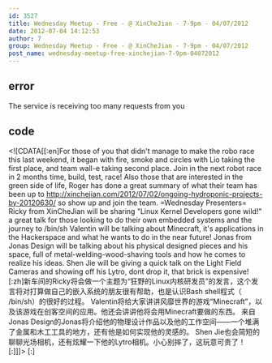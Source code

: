 ```yaml
---
id: 3527
title: Wednesday Meetup - Free - @ XinCheJian - 7-9pm - 04/07/2012
date: 2012-07-04 14:12:53
author: 7
group: Wednesday Meetup - Free - @ XinCheJian - 7-9pm - 04/07/2012
post_name: wednesday-meetup-free-xinchejian-7-9pm-04072012
---
```


## error
The service is receiving too many requests from you

## code
 <!\[CDATA\[\[:en\]For those of you that didn't manage to make the robo race this last weekend, it began with fire, smoke and circles with Lio taking the first place, and team wall-e taking second place. Join in the next robot race in 2 months time, build, test, race! Also those that are interested in the green side of life, Roger has done a great summary of what their team has been up to http://xinchejian.com/2012/07/02/ongoing-hydroponic-projects-by-20120630/ so show up and join the team. =Wednesday Presenters= Ricky from XinCheJian will be sharing "Linux Kernel Developers gone wild!" a great talk for those looking to do their own embedded systems and the journey to /bin/sh Valentin will be talking about Minecraft, it's applications in the Hackerspace and what he wants to do in the near future! Jonas from Jonas Design will be talking about his physical designed pieces and his space, full of metal-welding-wood-shaving tools and how he comes to realize his ideas. Shen Jie will be giving a quick talk on the Light Field Cameras and showing off his Lytro, dont drop it, that brick is expensive! \[:zh\]新车间的Ricky将会做一个主题为“狂野的Linux内核研发员”的发言，这个发言将对打算做自己的嵌入系统的朋友很有帮助，也是认识Bash shell程式（ /bin/sh）的很好的过程。 Valentin将给大家讲讲风靡世界的游戏“Minecraft”，以及该游戏在创客空间的应用。他还会讲讲他将会用Minecraft要做的东西。 来自Jonas Design的Jonas将介绍他的物理设计作品以及他的工作空间——一个堆满了金属和木工工具的地方，还有他是如何实现他的灵感的。 Shen Jie也会简短的聊聊光场相机，还有炫耀一下他的Lytro相机。小心别摔了，这玩意可贵了！ \[:\]\]\]> \[:\]
